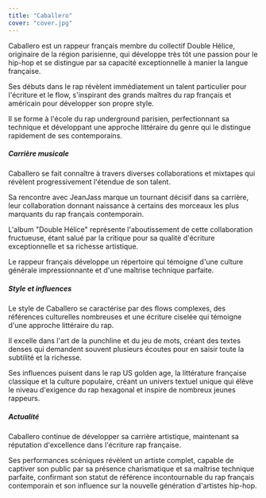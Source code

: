 ```yaml
---
title: "Caballero"
cover: "cover.jpg"
---
```


Caballero est un rappeur français membre du collectif Double Hélice, originaire de la région parisienne, qui développe
très tôt une passion pour le hip-hop et se distingue par sa capacité exceptionnelle à manier la langue française.

Ses débuts dans le rap révèlent immédiatement un talent particulier pour l'écriture et le flow, s'inspirant des grands
maîtres du rap français et américain pour développer son propre style.

Il se forme à l'école du rap underground parisien, perfectionnant sa technique et développant une approche littéraire du
genre qui le distingue rapidement de ses contemporains.


##### Carrière musicale

Caballero se fait connaître à travers diverses collaborations et mixtapes qui révèlent progressivement l'étendue de son
talent.

Sa rencontre avec JeanJass marque un tournant décisif dans sa carrière, leur collaboration donnant naissance à certains
des morceaux les plus marquants du rap français contemporain.

L'album "Double Hélice" représente l'aboutissement de cette collaboration fructueuse, étant salué par la critique pour
sa qualité d'écriture exceptionnelle et sa richesse artistique.

Le rappeur français développe un répertoire qui témoigne d'une culture générale impressionnante et d'une maîtrise
technique parfaite.


##### Style et influences

Le style de Caballero se caractérise par des flows complexes, des références culturelles nombreuses et une écriture
ciselée qui témoigne d'une approche littéraire du rap.

Il excelle dans l'art de la punchline et du jeu de mots, créant des textes denses qui demandent souvent plusieurs
écoutes pour en saisir toute la subtilité et la richesse.

Ses influences puisent dans le rap US golden age, la littérature française classique et la culture populaire, créant un
univers textuel unique qui élève le niveau d'exigence du rap hexagonal et inspire de nombreux jeunes rappeurs.


##### Actualité

Caballero continue de développer sa carrière artistique, maintenant sa réputation d'excellence dans l'écriture rap
française.

Ses performances scéniques révèlent un artiste complet, capable de captiver son public par sa présence charismatique et
sa maîtrise technique parfaite, confirmant son statut de référence incontournable du rap français contemporain et son
influence sur la nouvelle génération d'artistes hip-hop.
